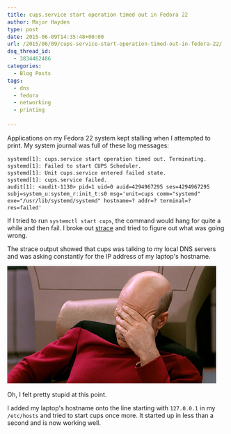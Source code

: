 ```yaml
---
title: cups.service start operation timed out in Fedora 22
author: Major Hayden
type: post
date: 2015-06-09T14:35:48+00:00
url: /2015/06/09/cups-service-start-operation-timed-out-in-fedora-22/
dsq_thread_id:
  - 3834462486
categories:
  - Blog Posts
tags:
  - dns
  - fedora
  - networking
  - printing

---
```

Applications on my Fedora 22 system kept stalling when I attempted to print. My system journal was full of these log messages:

```
systemd[1]: cups.service start operation timed out. Terminating.
systemd[1]: Failed to start CUPS Scheduler.
systemd[1]: Unit cups.service entered failed state.
systemd[1]: cups.service failed.
audit[1]: <audit-1130> pid=1 uid=0 auid=4294967295 ses=4294967295 subj=system_u:system_r:init_t:s0 msg='unit=cups comm="systemd" exe="/usr/lib/systemd/systemd" hostname=? addr=? terminal=? res=failed'
```


If I tried to run `systemctl start cups`, the command would hang for quite a while and then fail. I broke out [strace][1] and tried to figure out what was going wrong.

The strace output showed that cups was talking to my local DNS servers and was asking constantly for the IP address of my laptop's hostname.

![2]

Oh, I felt pretty stupid at this point.

I added my laptop's hostname onto the line starting with `127.0.0.1` in my `/etc/hosts` and tried to start cups once more. It started up in less than a second and is now working well.

 [1]: http://linux.die.net/man/1/strace
 [2]: /wp-content/uploads/2015/06/iWKad22.jpg
